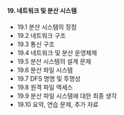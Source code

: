 #### 19. 네트워크 및 분산 시스템

- 19.1 분산 시스템의 장점
- 19.2 네트워크 구조
- 19.3 통신 구조
- 19.4 네트워크 및 분산 운영체제
- 19.5 분산 시스템의 설계 문제
- 19.6 분산 파일 시스템
- 19.7 DFS 명명 및 투명성
- 19.8 원격 파일 액세스
- 19.9 분산 파일 시스템에 대한 최종 생각
- 19.10 요약, 연습 문제, 추가 자료
